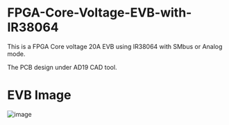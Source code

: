 # FPGA-Core-Voltage-EVB-with-IR38064

This is a FPGA Core voltage 20A EVB using IR38064 with SMbus or Analog mode.

The PCB design under AD19 CAD tool.

# EVB Image
![image](https://user-images.githubusercontent.com/115007168/199869437-b080124a-7307-4b38-83db-58f6189bf01a.png)


